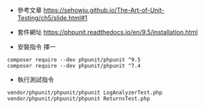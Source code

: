 - 參考文章 https://sehowju.github.io/The-Art-of-Unit-Testing/ch5/slide.html#1
- 套件網址 https://phpunit.readthedocs.io/en/9.5/installation.html

- 安裝指令 擇一
```
composer require --dev phpunit/phpunit ^9.5
composer require --dev phpunit/phpunit ^7.4
```

- 執行測試指令
```
vendor/phpunit/phpunit/phpunit LogAnalyzerTest.php
vendor/phpunit/phpunit/phpunit ReturnsTest.php
```